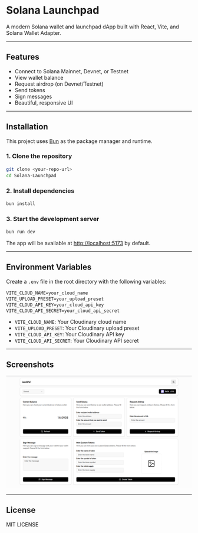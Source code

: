 # Solana Launchpad

A modern Solana wallet and launchpad dApp built with React, Vite, and Solana Wallet Adapter.

---

##  Features
- Connect to Solana Mainnet, Devnet, or Testnet
- View wallet balance
- Request airdrop (on Devnet/Testnet)
- Send tokens
- Sign messages
- Beautiful, responsive UI

---

##  Installation

This project uses [Bun](https://bun.sh/) as the package manager and runtime.

### 1. Clone the repository
```sh
git clone <your-repo-url>
cd Solana-Launchpad
```

### 2. Install dependencies
```sh
bun install
```

### 3. Start the development server
```sh
bun run dev
```

The app will be available at [http://localhost:5173](http://localhost:5173) by default.

---

##  Environment Variables

Create a `.env` file in the root directory with the following variables:

```env
VITE_CLOUD_NAME=your_cloud_name
VITE_UPLOAD_PRESET=your_upload_preset
VITE_CLOUD_API_KEY=your_cloud_api_key
VITE_CLOUD_API_SECRET=your_cloud_api_secret
```

- `VITE_CLOUD_NAME`: Your Cloudinary cloud name
- `VITE_UPLOAD_PRESET`: Your Cloudinary upload preset
- `VITE_CLOUD_API_KEY`: Your Cloudinary API key
- `VITE_CLOUD_API_SECRET`: Your Cloudinary API secret


---

##  Screenshots

![Solana Launchpad Screenshot](public/screenshot.png)


---

##  License

MIT LICENSE
